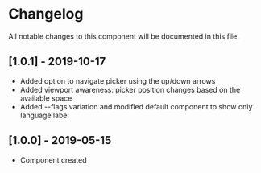 # Changelog
All notable changes to this component will be documented in this file.

## [1.0.1] - 2019-10-17
- Added option to navigate picker using the up/down arrows
- Added viewport awareness: picker position changes based on the available space
- Added --flags variation and modified default component to show only language label

## [1.0.0] - 2019-05-15
- Component created
